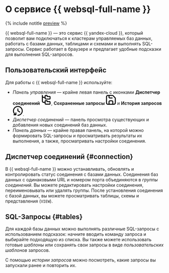 # О сервисе {{ websql-full-name }}

{% include notitle [preview](../../_includes/note-preview-by-request.md) %}

{{ websql-full-name }} — это сервис {{ yandex-cloud }}, который позволит вам подключаться к кластерам управляемых баз данных, работать с базами данных, таблицами и схемами и выполнять SQL-запросы. Сервис работает в браузере и предлагает удобные подсказки для выполнения SQL-запросов.

## Пользовательский интерфейс

Для работы с {{ websql-full-name }} используйте:

* _Панель управления_ — крайне левая панель с иконками **Диспетчер соединений** ![image](../../_assets/websql/connections.svg), **Сохраненные запросы** ![image](../../_assets/websql/template.svg) и **История запросов** ![image](../../_assets/websql/history.svg).
* _Диспетчер соединений_ — панель просмотра существующих и добавления новых соединений баз данных.
* _Панель данных_ — крайне правая панель, на которой можно формировать SQL-запросы и просматривать результаты их выполнения, а также, просматривать настройки соединения.  

## Диспетчер соединений {#connection}

В {{ websql-full-name }} можно устанавливать, обновлять и контролировать статус соединения с базами данных. Соединения баз данных с одинаковыми URL и номером порта объединяются в _группы соединений_. Вы можете редактировать настройки соединения, переименовывать или удалять группы. После установления соединения с базой данных, вы можете просматривать таблицы, схемы и представления (`VIEW`).

## SQL-Запросы {#tables}

Для каждой базы данных можно выполнять различные SQL-запросы с использованием подсказок: начните вводить команду запроса и выбирайте подходящую из списка. Вы также можете использовать готовые _шаблоны_ или сохранять свои запросы в виде _пользовательских шаблонов_ запросов. 

С помощью _истории запросов_ можно посмотреть, какие запросы вы запускали ранее и повторить их.